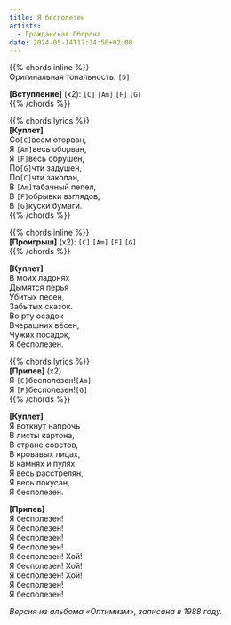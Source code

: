 ```yaml
---
title: Я бесполезен
artists: 
  - Гражданская Оборона
date: 2024-05-14T17:34:50+02:00
---
```


{{% chords inline %}}  
Оригинальная тональность: `[D]`
  
**[Вступление]** (х2): `[C]` `[Am]` `[F]` `[G]`  
{{% /chords %}}

{{% chords lyrics %}}  
**[Куплет]**  
Со`[C]`всем оторван,  
Я `[Am]`весь оборван,  
Я `[F]`весь обрушен,  
По`[G]`чти задушен,  
По`[C]`чти закопан,  
В `[Am]`табачный пепел,  
В `[F]`обрывки взглядов,  
В `[G]`куски бумаги.  
{{% /chords %}}

{{% chords inline %}}  
**[Проигрыш]** (x2): `[C]` `[Am]` `[F]` `[G]`  
{{% /chords %}}

**[Куплет]**  
В моих ладонях  
Дымятся перья  
Убитых песен,  
Забытых сказок.  
Во рту осадок  
Вчерашних вёсен,  
Чужих посадок,  
Я бесполезен.

{{% chords lyrics %}}  
**[Припев]** (x2)  
Я `[C]`бесполезен!`[Am]`  
Я `[F]`бесполезен!`[G]`  
{{% /chords %}}

**[Куплет]**  
Я воткнут напрочь  
В листы картона,  
В стране советов,  
В кровавых лицах,  
В камнях и пулях.  
Я весь расстрелян,  
Я весь покусан,  
Я бесполезен.

**[Припев]**  
Я бесполезен!  
Я бесполезен!  
Я бесполезен!  
Я бесполезен!  
Я бесполезен! Хой!  
Я бесполезен! Хой!  
Я бесполезен! Хой!  
Я бесполезен!  
Я бесполезен!

_Версия из альбома «Оптимизм», записана в 1988 году._
